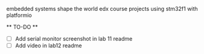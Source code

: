 embedded systems shape the world edx course projects using stm32f1 with platformio

** TO-DO **
- [ ] Add serial monitor screenshot in lab 11 readme
- [ ] Add video in lab12 readme
